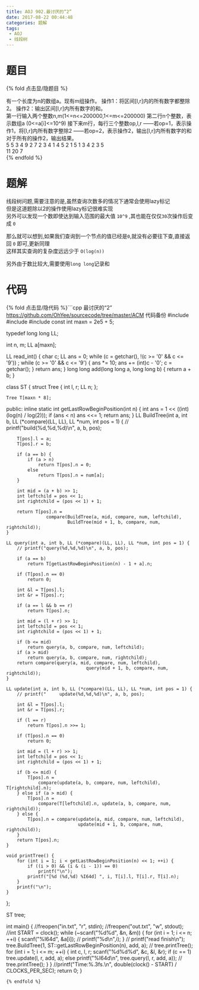 ```yaml
---
title: AOJ 902.最讨厌的“2”
date: 2017-08-22 00:44:48
categories: 题解
tags:
 - AOJ
 - 线段树
---
```


# 题目

{% fold 点击显/隐题目 %}
<div class="oj"><div class="part" title="Description">
有一个长度为n的数组a。现有m组操作。
操作1：将区间[l,r]内的所有数字都整除2。
操作2：输出区间[l,r]内所有数字的和。

</div><div class="part" title="Input">
第一行输入两个整数n,m(1&lt;=n&lt;=200000,1&lt;=m&lt;=200000)
第二行n个整数，表示数组a (0&lt;=a[i]&lt;=10^9)
接下来m行，每行三个整数op,l,r
——若op=1，表示操作1，将[l,r]内所有数字整除2
——若op=2，表示操作2，输出[l,r]内所有数字的和

</div><div class="part" title="Output">
对于所有的操作2，输出结果。

</div><div class="samp"><div class="clear"></div><div class="input part" title="Sample Input">
5 5
3 4 9 2 7
2 3 4
1 4 5
2 1 5
1 3 4
2 3 5

</div><div class="output part" title="Sample Output">
11
20
7

</div><div class="clear"></div></div></div>
{% endfold %}

<!--more-->
# 题解
线段树问题,需要注意的是,虽然查询次数多的情况下通常会使用lazy标记  
但是这道题除以2的操作使用lazy标记很难实现  
另外可以发现一个数即使达到输入范围的最大值 `10^9` ,其也能在仅仅`30`次操作后变成 `0`  

那么就可以想到,如果我们查询到一个节点的值已经是`0`,就没有必要往下查,直接返回 `0` 即可,更新同理  
这样其实查询的复杂度远远少于 `O(log(n))`  

另外由于数比较大,需要使用`long long`记录和  


# 代码
{% fold 点击显/隐代码 %}```cpp 最讨厌的“2” https://github.com/OhYee/sourcecode/tree/master/ACM 代码备份
#include <cmath>
#include <cstdio>
#include <ctime>
const int maxn = 2e5 + 5;

typedef long long LL;

int n, m;
LL a[maxn];

LL read_int() {
    char c;
    LL ans = 0;
    while (c = getchar(), !(c >= '0' && c <= '9'))
        ;
    while (c >= '0' && c <= '9') {
        ans *= 10;
        ans += (int)c - '0';
        c = getchar();
    }
    return ans;
}
long long add(long long a, long long b) { return a + b; }

class ST {
    struct Tree {
        int l, r;
        LL n;
    };

    Tree T[maxn * 8];

  public:
    inline static int getLastRowBeginPosition(int n) {
        int ans = 1 << ((int)(log(n) / log(2)));
        if (ans < n)
            ans <<= 1;
        return ans;
    }
    LL BuildTree(int a, int b, LL (*compare)(LL, LL), LL *num, int pos = 1) {
        // printf("build(%d,%d,%d)\n", a, b, pos);

        T[pos].l = a;
        T[pos].r = b;

        if (a == b) {
            if (a > n)
                return T[pos].n = 0;
            else
                return T[pos].n = num[a];
        }

        int mid = (a + b) >> 1;
        int leftchild = pos << 1;
        int rightchild = (pos << 1) + 1;

        return T[pos].n =
                   compare(BuildTree(a, mid, compare, num, leftchild),
                           BuildTree(mid + 1, b, compare, num, rightchild));
    }

    LL query(int a, int b, LL (*compare)(LL, LL), LL *num, int pos = 1) {
        // printf("query(%d,%d,%d)\n", a, b, pos);

        if (a == b)
            return T[getLastRowBeginPosition(n) - 1 + a].n;

        if (T[pos].n == 0)
            return 0;

        int &l = T[pos].l;
        int &r = T[pos].r;

        if (a == l && b == r)
            return T[pos].n;

        int mid = (l + r) >> 1;
        int leftchild = pos << 1;
        int rightchild = (pos << 1) + 1;

        if (b <= mid)
            return query(a, b, compare, num, leftchild);
        if (a > mid)
            return query(a, b, compare, num, rightchild);
        return compare(query(a, mid, compare, num, leftchild),
                                  query(mid + 1, b, compare, num, rightchild));
    }

    LL update(int a, int b, LL (*compare)(LL, LL), LL *num, int pos = 1) {
        // printf("     update(%d,%d,%d)\n", a, b, pos);

        int &l = T[pos].l;
        int &r = T[pos].r;

        if (l == r)
            return T[pos].n >>= 1;

        if (T[pos].n == 0)
            return 0;

        int mid = (l + r) >> 1;
        int leftchild = pos << 1;
        int rightchild = (pos << 1) + 1;

        if (b <= mid) {
            T[pos].n =
                compare(update(a, b, compare, num, leftchild), T[rightchild].n);
        } else if (a > mid) {
            T[pos].n =
                compare(T[leftchild].n, update(a, b, compare, num, rightchild));
        } else {
            T[pos].n = compare(update(a, mid, compare, num, leftchild),
                               update(mid + 1, b, compare, num, rightchild));
        }
        return T[pos].n;
    }

    void printTree() {
        for (int i = 1; i < getLastRowBeginPosition(n) << 1; ++i) {
            if ((i > 0) && (i & (i - 1)) == 0)
                printf("\n");
            printf("[%d (%d,%d) %I64d] ", i, T[i].l, T[i].r, T[i].n);
        }
        printf("\n");
    }
};

ST tree;

int main() {
    //freopen("in.txt", "r", stdin);
    //freopen("out.txt", "w", stdout);
    //int START = clock();
    while (~scanf("%d%d", &n, &m)) {
        for (int i = 1; i <= n; ++i) {
            scanf("%I64d", &a[i]);
            // printf("%d\n",i);
        }
        // printf("read finish\n");
        tree.BuildTree(1, ST::getLastRowBeginPosition(n), add, a);
        // tree.printTree();
        for (int i = 1; i <= m; ++i) {
            int c, l, r;
            scanf("%d%d%d", &c, &l, &r);
            if (c == 1)
                tree.update(l, r, add, a);
            else
                printf("%I64d\n", tree.query(l, r, add, a));
            // tree.printTree();
        }
    }
    //printf("Time:%.3fs.\n", double(clock() - START) / CLOCKS_PER_SEC);
    return 0;
}
```
{% endfold %}